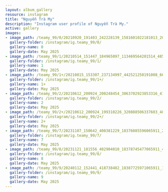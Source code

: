 ```yaml
---
layout: album_gallery
resource: instagram
title: "Nguyễn Trà My"
description: "Instagram user profile of Nguyễn Trà My."
active: gallery
images: 
- image_path: /teamy_99/0/20210920_191403_242228139_1581601022181013_2038206486455308856_n.jpg
  gallery-folder: /instagram/ig.teamy_99/0/
  gallery-name: 0
  gallery-date: May 2025
- image_path: /teamy_99/1/20210514_151447_184965097_113469564201514_4858269769292064208_n.jpg
  gallery-folder: /instagram/ig.teamy_99/1/
  gallery-name: 1
  gallery-date: May 2025
- image_path: /teamy_99/1+/20210815_153307_237134997_442521250191008_6619947394680436877_n.jpg
  gallery-folder: /instagram/ig.teamy_99/1+/
  gallery-name: 1+
  gallery-date: May 2025
- image_path: /teamy_99/2/20210612_200924_200248454_3063702923853316_4190060056231393835_n.jpg
  gallery-folder: /instagram/ig.teamy_99/2/
  gallery-name: 2
  gallery-date: May 2025
- image_path: /teamy_99/2+/20210612_200924_199310226_320888506337603_4877512718899594590_n.jpg
  gallery-folder: /instagram/ig.teamy_99/2+/
  gallery-name: 2+
  gallery-date: May 2025
- image_path: /teamy_99/7/20231107_150642_400381229_18376085596065911_2906278427316444555_n.jpg
  gallery-folder: /instagram/ig.teamy_99/7/
  gallery-name: 7
  gallery-date: May 2025
- image_path: /teamy_99/8/20231121_181556_402904010_18378745477065911_493269595483372894_n.jpg
  gallery-folder: /instagram/ig.teamy_99/8/
  gallery-name: 8
  gallery-date: May 2025
- image_path: /teamy_99/9/20240112_152441_418738482_18387725971065911_1342056681211694097_n.jpg
  gallery-folder: /instagram/ig.teamy_99/9/
  gallery-name: 9
  gallery-date: May 2025
---
```

